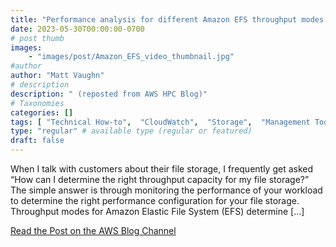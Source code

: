 ```yaml
---
title: "Performance analysis for different Amazon EFS throughput modes via Amazon CloudWatch"
date: 2023-05-30T00:00:00-0700
# post thumb
images:
    - "images/post/Amazon_EFS_video_thumbnail.jpg"
#author
author: "Matt Vaughn"
# description
description: " (reposted from AWS HPC Blog)"
# Taxonomies
categories: []
tags: [ "Technical How-to",  "CloudWatch",  "Storage",  "Management Tools",  "EC2",  "Elastic File System (EFS)",  "hpcblog", ]
type: "regular" # available type (regular or featured)
draft: false
---
```


When I talk with customers about their file storage, I frequently get asked “How can I determine the right throughput capacity for my file storage?” The simple answer is through monitoring the performance of your workload to determine the right performance configuration for your file storage. Throughput modes for Amazon Elastic File System (EFS) determine […]

<a href="https://aws.amazon.com/blogs/storage/performance-analysis-for-different-amazon-efs-throughput-modes-via-amazon-cloudwatch/" class="btn btn-primary btn-lg active" role="button" aria-pressed="true" style="margin-top: 8px;">Read the Post on the AWS Blog Channel</a>